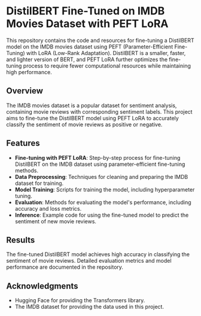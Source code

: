 # DistilBERT Fine-Tuned on IMDB Movies Dataset with PEFT LoRA

This repository contains the code and resources for fine-tuning a DistilBERT model on the IMDB movies dataset using PEFT (Parameter-Efficient Fine-Tuning) with LoRA (Low-Rank Adaptation). DistilBERT is a smaller, faster, and lighter version of BERT, and PEFT LoRA further optimizes the fine-tuning process to require fewer computational resources while maintaining high performance.

## Overview

The IMDB movies dataset is a popular dataset for sentiment analysis, containing movie reviews with corresponding sentiment labels. This project aims to fine-tune the DistilBERT model using PEFT LoRA to accurately classify the sentiment of movie reviews as positive or negative.

## Features

- **Fine-tuning with PEFT LoRA**: Step-by-step process for fine-tuning DistilBERT on the IMDB dataset using parameter-efficient fine-tuning methods.
- **Data Preprocessing**: Techniques for cleaning and preparing the IMDB dataset for training.
- **Model Training**: Scripts for training the model, including hyperparameter tuning.
- **Evaluation**: Methods for evaluating the model's performance, including accuracy and loss metrics.
- **Inference**: Example code for using the fine-tuned model to predict the sentiment of new movie reviews.

## Results

The fine-tuned DistilBERT model achieves high accuracy in classifying the sentiment of movie reviews. Detailed evaluation metrics and model performance are documented in the repository.

## Acknowledgments

- Hugging Face for providing the Transformers library.
- The IMDB dataset for providing the data used in this project.
